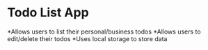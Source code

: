 # Todo List App

*Allows users to list their personal/business todos
*Allows users to edit/delete their todos
*Uses local storage to store data
